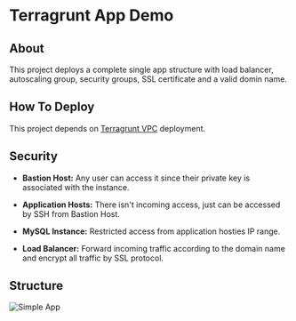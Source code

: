 # Terragrunt App Demo

## About

This project deploys a complete single app structure with load balancer, autoscaling group, security groups, SSL certificate and a valid domin name.

## How To Deploy

This project depends on [Terragrunt VPC](https://github.com/Dev-Marques-Ops-Live-Infrastructure/terragrunt-vpc) deployment.

## Security

- **Bastion Host:** Any user can access it since their private key is associated with the instance.
- **Application Hosts:** There isn't incoming access, just can be accessed by SSH from Bastion Host.
- **MySQL Instance:** Restricted access from application hosties IP range.

- **Load Balancer:** Forward incoming traffic according to the domain name and encrypt all traffic by SSL protocol.

## Structure

![Simple App](https://user-images.githubusercontent.com/5325106/164715583-09cbabc3-f554-401f-8312-f2233fcd52a2.png)